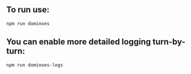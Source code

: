 ## To run use:

`npm run dominoes`

## You can enable more detailed logging turn-by-turn:

`npm run dominoes-logs`
